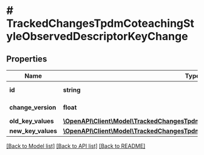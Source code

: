 # # TrackedChangesTpdmCoteachingStyleObservedDescriptorKeyChange

## Properties

Name | Type | Description | Notes
------------ | ------------- | ------------- | -------------
**id** | **string** | Resource identifier | [optional]
**change_version** | **float** | Change version | [optional]
**old_key_values** | [**\OpenAPI\Client\Model\TrackedChangesTpdmCoteachingStyleObservedDescriptorKey**](TrackedChangesTpdmCoteachingStyleObservedDescriptorKey.md) |  | [optional]
**new_key_values** | [**\OpenAPI\Client\Model\TrackedChangesTpdmCoteachingStyleObservedDescriptorKey**](TrackedChangesTpdmCoteachingStyleObservedDescriptorKey.md) |  | [optional]

[[Back to Model list]](../../README.md#models) [[Back to API list]](../../README.md#endpoints) [[Back to README]](../../README.md)
